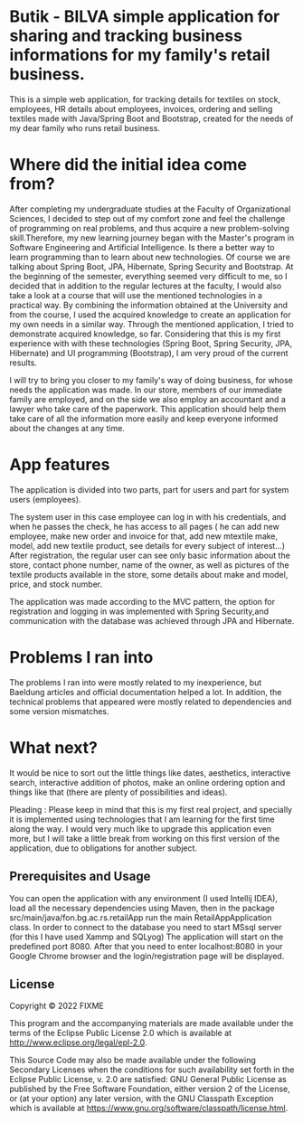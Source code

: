 # Butik - BILVA simple application for sharing and tracking business informations for my family's retail business. 

This is a simple web application, for tracking details for textiles on stock, employees, HR details about employees, invoices, ordering and selling textiles made with Java/Spring Boot and Bootstrap, created for the needs of my dear family who runs retail business.

# Where did the initial idea come from?

After completing my undergraduate studies at the Faculty of Organizational Sciences, I decided to step out of my comfort zone and feel the challenge of programming on real problems, and thus acquire a new problem-solving skill.Therefore, my new learning journey began with the Master's program in Software Engineering and Artificial Intelligence. Is there a better way to learn programming than to learn about new technologies. Of course we are talking about Spring Boot, JPA, Hibernate, Spring Security and Bootstrap.
At the beginning of the semester, everything seemed very difficult to me, so I decided that in addition to the regular lectures at the faculty, I would also take a look at a course that will use the mentioned technologies in a practical way. By combining the information obtained at the University and from the course, I used the acquired knowledge to create an application for my own needs in a similar way.
Through the mentioned application, I tried to demonstrate acquired knowledge, so far. 
Considering that this is my first experience with with these technologies (Spring Boot, Spring Security, JPA, Hibernate) and UI programming (Bootstrap), I am very proud of the current results.

I will try to bring you closer to my family's way of doing business, for whose needs the application was made.
In our store, members of our immediate family are employed, and on the side we also employ an accountant and a lawyer who take care of the paperwork. This application should help them take care of all the information more easily and keep everyone informed about the changes at any time.

# App features

The application is divided into two parts, part for users and part for system users (employees). 

The system user in this case employee can log in with his credentials, and when he passes the check, he has access to all pages ( he can add new employee, make new order and invoice for that, add new mtextile make, model, add new textile product, see details for every subject of interest...)
After registration, the regular user can see only basic information about the store, contact phone number, name of the owner, as well as pictures of the textile products available in the store, some details about make and model, price, and stock number.

The application was made according to the MVC pattern, the option for registration and logging in was implemented with Spring Security,and communication with the database was achieved through JPA and Hibernate.

# Problems I ran into

The problems I ran into were mostly related to my inexperience, but Baeldung articles and official documentation helped a lot.
In addition, the technical problems that appeared were mostly related to dependencies and some version mismatches.

# What next?
It would be nice to sort out the little things like dates, aesthetics, interactive search, interactive addition of photos, make an online ordering option and things like that (there are plenty of possibilities and ideas).

Pleading : Please keep in mind that this is my first real project, and specially it is implemented using technologies that I am learning for the first time along the way.
I would very much like to upgrade this application even more, but I will take a little break from working on this first version of the application, due to obligations for another subject.

## Prerequisites and Usage 

You can open the application with any environment (I used Intellij IDEA), load all the necessary dependencies using Maven, then in the package src/main/java/fon.bg.ac.rs.retailApp run the  main RetailAppApplication class. In order to connect to the database you need to start MSsql server (for this I have used Xammp and SQLyog)
The application will start on the predefined port 8080. After that you need to enter localhost:8080 in your Google Chrome browser and the login/registration page will be displayed.


## License

Copyright © 2022 FIXME

This program and the accompanying materials are made available under the
terms of the Eclipse Public License 2.0 which is available at
http://www.eclipse.org/legal/epl-2.0.

This Source Code may also be made available under the following Secondary
Licenses when the conditions for such availability set forth in the Eclipse
Public License, v. 2.0 are satisfied: GNU General Public License as published by
the Free Software Foundation, either version 2 of the License, or (at your
option) any later version, with the GNU Classpath Exception which is available
at https://www.gnu.org/software/classpath/license.html.
